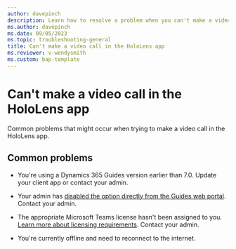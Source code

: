 ```yaml
---
author: davepinch
description: Learn how to resolve a problem when you can't make a video call in the HoloLens app
ms.author: davepinch
ms.date: 09/05/2023
ms.topic: troubleshooting-general
title: Can't make a video call in the HoloLens app
ms.reviewer: v-wendysmith
ms.custom: bap-template
---
```


# Can't make a video call in the HoloLens app

Common problems that might occur when trying to  make a video call in the HoloLens app.

## Common problems

- You're using a Dynamics 365 Guides version earlier than 7.0. Update your client app or contact your admin.

- Your admin has [disabled the option directly from the Guides web portal](admin-enable-calls.md). Contact your admin.

- The appropriate Microsoft Teams license hasn't been assigned to you. [Learn more about licensing requirements](requirements.md). Contact your admin.

- You're currently offline and need to reconnect to the internet.